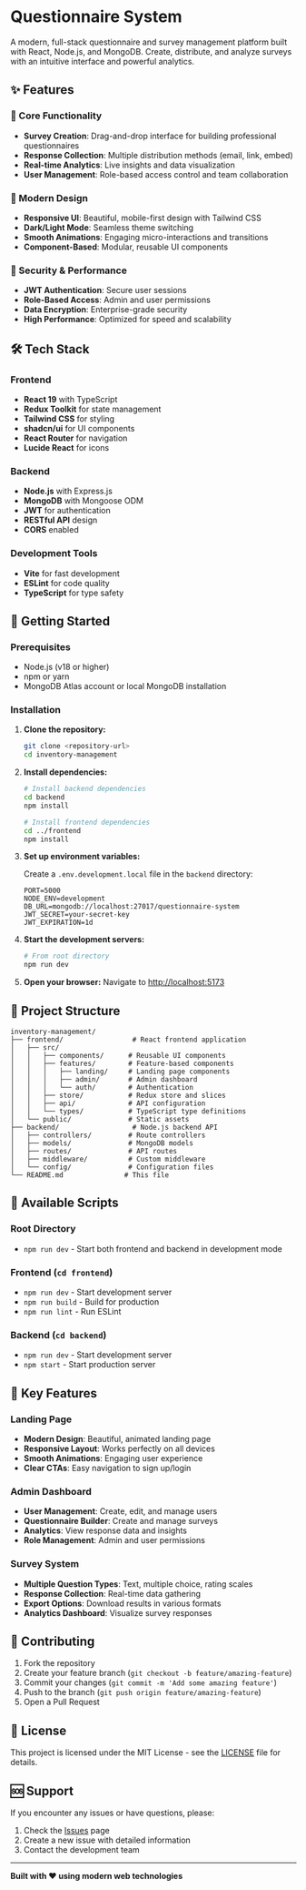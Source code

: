 # Questionnaire System

A modern, full-stack questionnaire and survey management platform built with React, Node.js, and MongoDB. Create, distribute, and analyze surveys with an intuitive interface and powerful analytics.

## ✨ Features

### 🎯 Core Functionality
- **Survey Creation**: Drag-and-drop interface for building professional questionnaires
- **Response Collection**: Multiple distribution methods (email, link, embed)
- **Real-time Analytics**: Live insights and data visualization
- **User Management**: Role-based access control and team collaboration

### 🎨 Modern Design
- **Responsive UI**: Beautiful, mobile-first design with Tailwind CSS
- **Dark/Light Mode**: Seamless theme switching
- **Smooth Animations**: Engaging micro-interactions and transitions
- **Component-Based**: Modular, reusable UI components

### 🔐 Security & Performance
- **JWT Authentication**: Secure user sessions
- **Role-Based Access**: Admin and user permissions
- **Data Encryption**: Enterprise-grade security
- **High Performance**: Optimized for speed and scalability

## 🛠️ Tech Stack

### Frontend
- **React 19** with TypeScript
- **Redux Toolkit** for state management
- **Tailwind CSS** for styling
- **shadcn/ui** for UI components
- **React Router** for navigation
- **Lucide React** for icons

### Backend
- **Node.js** with Express.js
- **MongoDB** with Mongoose ODM
- **JWT** for authentication
- **RESTful API** design
- **CORS** enabled

### Development Tools
- **Vite** for fast development
- **ESLint** for code quality
- **TypeScript** for type safety

## 🚀 Getting Started

### Prerequisites
- Node.js (v18 or higher)
- npm or yarn
- MongoDB Atlas account or local MongoDB installation

### Installation

1. **Clone the repository:**
   ```bash
   git clone <repository-url>
   cd inventory-management
   ```

2. **Install dependencies:**
   ```bash
   # Install backend dependencies
   cd backend
   npm install
   
   # Install frontend dependencies
   cd ../frontend
   npm install
   ```

3. **Set up environment variables:**
   
   Create a `.env.development.local` file in the `backend` directory:
   ```env
   PORT=5000
   NODE_ENV=development
   DB_URL=mongodb://localhost:27017/questionnaire-system
   JWT_SECRET=your-secret-key
   JWT_EXPIRATION=1d
   ```

4. **Start the development servers:**
   ```bash
   # From root directory
   npm run dev
   ```

5. **Open your browser:**
   Navigate to [http://localhost:5173](http://localhost:5173)

## 📁 Project Structure

```
inventory-management/
├── frontend/                 # React frontend application
│   ├── src/
│   │   ├── components/      # Reusable UI components
│   │   ├── features/        # Feature-based components
│   │   │   ├── landing/     # Landing page components
│   │   │   ├── admin/       # Admin dashboard
│   │   │   └── auth/        # Authentication
│   │   ├── store/           # Redux store and slices
│   │   ├── api/             # API configuration
│   │   └── types/           # TypeScript type definitions
│   └── public/              # Static assets
├── backend/                  # Node.js backend API
│   ├── controllers/         # Route controllers
│   ├── models/              # MongoDB models
│   ├── routes/              # API routes
│   ├── middleware/          # Custom middleware
│   └── config/              # Configuration files
└── README.md               # This file
```

## 🎯 Available Scripts

### Root Directory
- `npm run dev` - Start both frontend and backend in development mode

### Frontend (`cd frontend`)
- `npm run dev` - Start development server
- `npm run build` - Build for production
- `npm run lint` - Run ESLint

### Backend (`cd backend`)
- `npm run dev` - Start development server
- `npm start` - Start production server

## 🌟 Key Features

### Landing Page
- **Modern Design**: Beautiful, animated landing page
- **Responsive Layout**: Works perfectly on all devices
- **Smooth Animations**: Engaging user experience
- **Clear CTAs**: Easy navigation to sign up/login

### Admin Dashboard
- **User Management**: Create, edit, and manage users
- **Questionnaire Builder**: Create and manage surveys
- **Analytics**: View response data and insights
- **Role Management**: Admin and user permissions

### Survey System
- **Multiple Question Types**: Text, multiple choice, rating scales
- **Response Collection**: Real-time data gathering
- **Export Options**: Download results in various formats
- **Analytics Dashboard**: Visualize survey responses

## 🤝 Contributing

1. Fork the repository
2. Create your feature branch (`git checkout -b feature/amazing-feature`)
3. Commit your changes (`git commit -m 'Add some amazing feature'`)
4. Push to the branch (`git push origin feature/amazing-feature`)
5. Open a Pull Request

## 📄 License

This project is licensed under the MIT License - see the [LICENSE](LICENSE) file for details.

## 🆘 Support

If you encounter any issues or have questions, please:
1. Check the [Issues](https://github.com/your-repo/issues) page
2. Create a new issue with detailed information
3. Contact the development team

---

**Built with ❤️ using modern web technologies**
